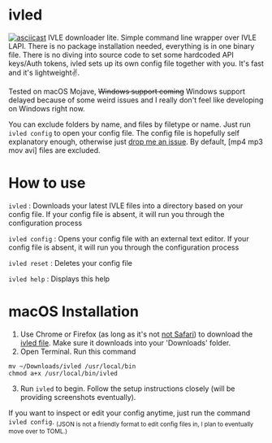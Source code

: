 # ivled
[![asciicast](https://asciinema.org/a/EwQph5N9EHTifKmH4CpdSQYdj.png)](https://asciinema.org/a/EwQph5N9EHTifKmH4CpdSQYdj)
IVLE downloader lite. Simple command line wrapper over IVLE LAPI. There is no package installation needed, everything is in one binary file. There is no diving into source code to set some hardcoded API keys/Auth tokens, ivled sets up its own config file together with you. It's fast and it's lightweight✌️.

Tested on macOS Mojave, <s>Windows support coming</s> Windows support delayed because of some weird issues and I really don't feel like developing on Windows right now.

You can exclude folders by name, and files by filetype or name. Just run `ivled config` to open your config file. The config file is hopefully self explanatory enough, otherwise just [drop me an issue](https://github.com/bokwoon95/ivled/issues). By default, [mp4 mp3 mov avi] files are excluded.

# How to use
`ivled`        : Downloads your latest IVLE files into a directory based on your config file.
               If your config file is absent, it will run you through the configuration process
               
`ivled config` : Opens your config file with an external text editor.
               If your config file is absent, it will run you through the configuration process
               
`ivled reset`  : Deletes your config file

`ivled help`   : Displays this help

# macOS Installation
1. Use Chrome or Firefox (as long as it's not [not Safari](https://forums.macrumors.com/threads/safari-erroneously-adding-dms-extension-to-downloads.2080108/)) to download the [ivled file](https://github.com/bokwoon95/ivled/blob/master/ivled). Make sure it downloads into your 'Downloads' folder.
2. Open Terminal. Run this command
```
mv ~/Downloads/ivled /usr/local/bin
chmod a+x /usr/local/bin/ivled
```
3. Run `ivled` to begin. Follow the setup instructions closely (will be providing screenshots eventually).

If you want to inspect or edit your config anytime, just run the command `ivled config`. <sub>(JSON is not a friendly format to edit config files in, I plan to eventually move over to TOML.)</sub>
